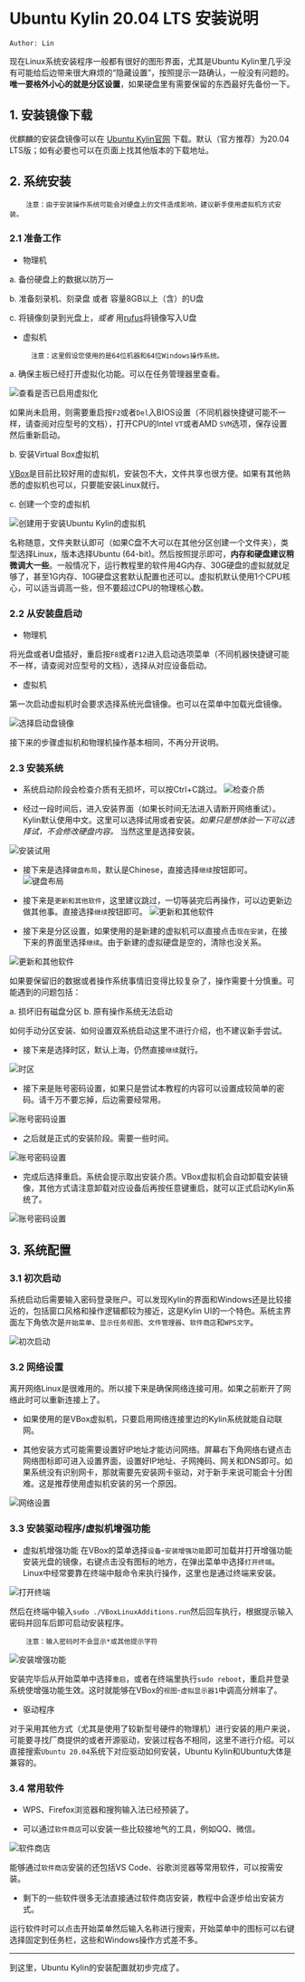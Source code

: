 # Ubuntu Kylin 20.04 LTS 安装说明 #

`Author: Lin`

现在Linux系统安装程序一般都有很好的图形界面，尤其是Ubuntu Kylin里几乎没有可能给后边带来很大麻烦的“隐藏设置”，按照提示一路确认，一般没有问题的。**唯一要格外小心的就是分区设置**，如果硬盘里有需要保留的东西最好先备份一下。
 
## 1. 安装镜像下载

优麒麟的安装盘镜像可以在 [Ubuntu Kylin官网](https://www.ubuntukylin.com/downloads/) 下载。默认（官方推荐）为20.04 LTS版；如有必要也可以在页面上找其他版本的下载地址。

## 2. 系统安装

        注意：由于安装操作系统可能会对硬盘上的文件造成影响，建议新手使用虚拟机方式安装。

### 2.1 准备工作

+ 物理机

a.	备份硬盘上的数据以防万一

b.	准备刻录机、刻录盘 或者 容量8GB以上（含）的U盘

c.	将镜像刻录到光盘上，*或者* 用[rufus](http://rufus.ie/zh/)将镜像写入U盘

+ 虚拟机

        注意：这里假设您使用的是64位机器和64位Windows操作系统。

a. 确保主板已经打开虚拟化功能。可以在任务管理器里查看。

![查看是否已启用虚拟化](images/01_check_svm.jpg)

如果尚未启用，则需要重启按`F2`或者`Del`入BIOS设置（不同机器快捷键可能不一样，请查阅对应型号的文档），打开CPU的Intel `VT`或者AMD `SVM`选项，保存设置然后重新启动。

b. 安装Virtual Box虚拟机

[VBox]( https://www.virtualbox.org/wiki/Downloads)是目前比较好用的虚拟机，安装包不大，文件共享也很方便。如果有其他熟悉的虚拟机也可以，只要能安装Linux就行。

c. 创建一个空的虚拟机

![创建用于安装Ubuntu Kylin的虚拟机](images/02_create_vm.jpg)

名称随意，文件夹默认即可（如果C盘不大可以在其他分区创建一个文件夹），类型选择Linux，版本选择Ubuntu (64-bit)。然后按照提示即可，**内存和硬盘建议稍微调大一些**。一般情况下，运行教程里的软件用4G内存、30G硬盘的虚拟就就足够了，甚至1G内存、10G硬盘这套默认配置也还可以。虚拟机默认使用1个CPU核心，可以适当调高一些，但不要超过CPU的物理核心数。

### 2.2 从安装盘启动

+ 物理机

将光盘或者U盘插好，重启按`F8`或者`F12`进入启动选项菜单（不同机器快捷键可能不一样，请查阅对应型号的文档），选择从对应设备启动。

+ 虚拟机

第一次启动虚拟机时会要求选择系统光盘镜像。也可以在菜单中加载光盘镜像。

![选择启动盘镜像](images/03_boot.jpg)

接下来的步骤虚拟机和物理机操作基本相同，不再分开说明。

### 2.3 安装系统

+ 系统启动阶段会检查介质有无损坏，可以按Ctrl+C跳过。
![检查介质](images/04_check_media.jpg)

+ 经过一段时间后，进入安装界面（如果长时间无法进入请断开网络重试）。Kylin默认使用中文。这里可以选择试用或者安装。*如果只是想体验一下可以选择试，不会修改硬盘内容。* 当然这里是选择安装。

![安装试用](images/05_install.jpg)

+ 接下来是选择`键盘布局`，默认是Chinese，直接选择`继续`按钮即可。
![键盘布局](images/06_keyboard_layout.jpg)

+ 接下来是`更新和其他软件`，这里建议跳过，一切等装完后再操作，可以边更新边做其他事。直接选择`继续`按钮即可。
![更新和其他软件](images/07_update.jpg)

+ 接下来是分区设置，如果使用的是新建的虚拟机可以直接点击`现在安装`，在接下来的界面里选择`继续`。由于新建的虚拟硬盘是空的，清除也没关系。

![更新和其他软件](images/08_disk.jpg)

如果要保留旧的数据或者操作系统事情旧变得比较复杂了，操作需要十分慎重。可能遇到的问题包括：

a. 损坏旧有磁盘分区
b. 原有操作系统无法启动

如何手动分区安装、如何设置双系统启动这里不进行介绍，也不建议新手尝试。

+ 接下来是选择时区，默认上海，仍然直接`继续`就行。

![时区](images/09_timezone.jpg)

+ 接下来是账号密码设置，如果只是尝试本教程的内容可以设置成较简单的密码。请千万不要忘掉，后边需要经常用。

![账号密码设置](images/10_user.jpg)

+ 之后就是正式的安装阶段。需要一些时间。

![账号密码设置](images/11_copying.jpg)

+ 完成后选择重启。系统会提示取出安装介质。VBox虚拟机会自动卸载安装镜像，其他方式请注意卸载对应设备后再按任意键重启，就可以正式启动Kylin系统了。

![账号密码设置](images/12_reboot.jpg)

## 3. 系统配置

### 3.1 初次启动

系统启动后需要输入密码登录账户。可以发现Kylin的界面和Windows还是比较接近的，包括窗口风格和操作逻辑都较为接近，这是Kylin UI的一个特色。系统主界面左下角依次是`开始菜单`、`显示任务视图`、`文件管理器`、`软件商店`和`WPS文字`。

![初次启动](images/13_first_boot.jpg)

### 3.2 网络设置

离开网络Linux是很难用的。所以接下来是确保网络连接可用。如果之前断开了网络此时可以重新连接上了。

+ 如果使用的是VBox虚拟机，只要启用网络连接里边的Kylin系统就能自动联网。

+ 其他安装方式可能需要设置好IP地址才能访问网络。屏幕右下角网络右键点击网络图标即可进入设置界面，设置好IP地址、子网掩码、网关和DNS即可。如果系统没有识别网卡，那就需要先安装网卡驱动，对于新手来说可能会十分困难。这是推荐使用虚拟机安装的另一个原因。

![网络设置](images/14_network.jpg)

### 3.3 安装驱动程序/虚拟机增强功能

+ 虚拟机增强功能
在VBox的菜单选择`设备`-`安装增强功能`即可加载并打开增强功能安装光盘的镜像，右键点击没有图标的地方，在弹出菜单中选择`打开终端`。Linux中经常要靠在终端中敲命令来执行操作，这里也是通过终端来安装。

![打开终端](images/15_terminal.jpg)

然后在终端中输入`sudo ./VBoxLinuxAdditions.run`然后回车执行，根据提示输入密码并回车后即可启动安装程序。

        注意：输入密码时不会显示*或其他提示字符

![安装增强功能](images/16_install_addons.jpg)

安装完毕后从开始菜单中选择`重启`，或者在终端里执行`sudo reboot`，重启并登录系统使增强功能生效。这时就能够在VBox的`视图`-`虚拟显示器1`中调高分辨率了。

+ 驱动程序

对于采用其他方式（尤其是使用了较新型号硬件的物理机）进行安装的用户来说，可能要寻找厂商提供的或者开源驱动，安装过程各不相同，这里不进行介绍。可以直接搜索`Ubuntu 20.04`系统下对应驱动如何安装，Ubuntu Kylin和Ubuntu大体是兼容的。

### 3.4 常用软件

+ WPS、Firefox浏览器和搜狗输入法已经预装了。

+ 可以通过`软件商店`可以安装一些比较接地气的工具，例如QQ、微信。

![软件商店](images/17_app_shop.jpg)

能够通过`软件商店`安装的还包括VS Code、谷歌浏览器等常用软件，可以按需安装。

+ 剩下的一些软件很多无法直接通过软件商店安装，教程中会逐步给出安装方式。

运行软件时可以点击开始菜单然后输入名称进行搜索，开始菜单中的图标可以右键选择固定到任务栏，这些和Windows操作方式差不多。

-----------
到这里，Ubuntu Kylin的安装配置就初步完成了。